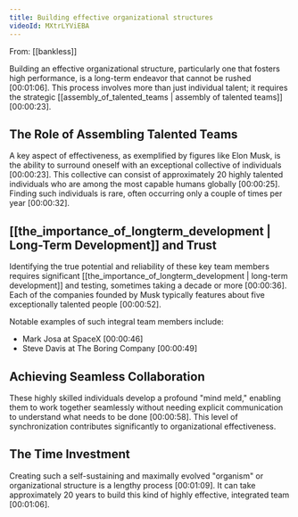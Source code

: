 ```yaml
---
title: Building effective organizational structures
videoId: MXtrLYViEBA
---
```


From: [[bankless]] <br/> 

Building an effective organizational structure, particularly one that fosters high performance, is a long-term endeavor that cannot be rushed <a class="yt-timestamp" data-t="00:01:06">[00:01:06]</a>. This process involves more than just individual talent; it requires the strategic [[assembly_of_talented_teams | assembly of talented teams]] <a class="yt-timestamp" data-t="00:00:23">[00:00:23]</a>.

## The Role of Assembling Talented Teams
A key aspect of effectiveness, as exemplified by figures like Elon Musk, is the ability to surround oneself with an exceptional collective of individuals <a class="yt-timestamp" data-t="00:00:23">[00:00:23]</a>. This collective can consist of approximately 20 highly talented individuals who are among the most capable humans globally <a class="yt-timestamp" data-t="00:00:25">[00:00:25]</a>. Finding such individuals is rare, often occurring only a couple of times per year <a class="yt-timestamp" data-t="00:00:32">[00:00:32]</a>.

## [[the_importance_of_longterm_development | Long-Term Development]] and Trust
Identifying the true potential and reliability of these key team members requires significant [[the_importance_of_longterm_development | long-term development]] and testing, sometimes taking a decade or more <a class="yt-timestamp" data-t="00:00:36">[00:00:36]</a>. Each of the companies founded by Musk typically features about five exceptionally talented people <a class="yt-timestamp" data-t="00:00:52">[00:00:52]</a>.

Notable examples of such integral team members include:
*   Mark Josa at SpaceX <a class="yt-timestamp" data-t="00:00:46">[00:00:46]</a>
*   Steve Davis at The Boring Company <a class="yt-timestamp" data-t="00:00:49">[00:00:49]</a>

## Achieving Seamless Collaboration
These highly skilled individuals develop a profound "mind meld," enabling them to work together seamlessly without needing explicit communication to understand what needs to be done <a class="yt-timestamp" data-t="00:00:58">[00:00:58]</a>. This level of synchronization contributes significantly to organizational effectiveness.

## The Time Investment
Creating such a self-sustaining and maximally evolved "organism" or organizational structure is a lengthy process <a class="yt-timestamp" data-t="00:01:09">[00:01:09]</a>. It can take approximately 20 years to build this kind of highly effective, integrated team <a class="yt-timestamp" data-t="00:01:06">[00:01:06]</a>.
